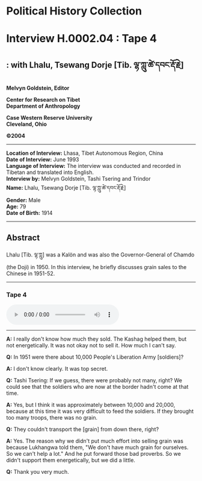 # Political History Collection  
# Interview H.0002.04 : Tape 4  
##  : with Lhalu, Tsewang Dorje [Tib. ལྷ་ཀླུ་ཚེ་དབང་རྡོ་རྗེ]  
  
**Melvyn Goldstein, Editor**  

**Center for Research on Tibet**  
**Department of Anthropology**  

**Case Western Reserve University**  
**Cleveland, Ohio**  

**©2004**  

---  
**Location of Interview:** Lhasa, Tibet Autonomous Region, China  
**Date of Interview:** June 1993  
**Language of Interview:** The interview was conducted and recorded in Tibetan and translated into English.  
**Interview by:** Melvyn Goldstein, Tashi Tsering and Trindor  
**Name:** Lhalu, Tsewang Dorje [Tib. ལྷ་ཀླུ་ཚེ་དབང་རྡོ་རྗེ]  
**Gender:** Male  
**Age:** 79  
**Date of Birth:** 1914  
  
---  
## Abstract  

 Lhalu [Tib. ལྷ་ཀླུ] was a Kalön and was also the Governor-General of Chamdo (the Doji) in 1950. In this interview, he briefly discusses grain sales to the Chinese in 1951-52.   

---  
### Tape 4  

<audio controls>
<source src="https://tile.loc.gov/storage-services/service/asian/asiantoha/H_0002_04/H_0002_04.mp3" type="audio/mp3">
Your browser does not support the audio element.
</audio>  

---

**A:**  I really don't know how much they sold. The Kashag helped them, but not energetically. It was not okay not to sell it. How much I can't say.   

**Q:**  In 1951 were there about 10,000 People's Liberation Army [soldiers]?   

**A:**  I don't know clearly. It was top secret.   

**Q:**  Tashi Tsering: If we guess, there were probably not many, right? We could see that the soldiers who are now at the border hadn't come at that time.   

**A:**  Yes, but I think it was approximately between 10,000 and 20,000, because at this time it was very difficult to feed the soldiers. If they brought too many troops, there was no grain.   

**Q:**  They couldn't transport the [grain] from down there, right?   

**A:**  Yes. The reason why we didn't put much effort into selling grain was because Lukhangwa told them, "We don't have much grain for ourselves. So we can't help a lot." And he put forward those bad proverbs. So we didn't support them energetically, but we did a little.   

**Q:**  Thank you very much.   

